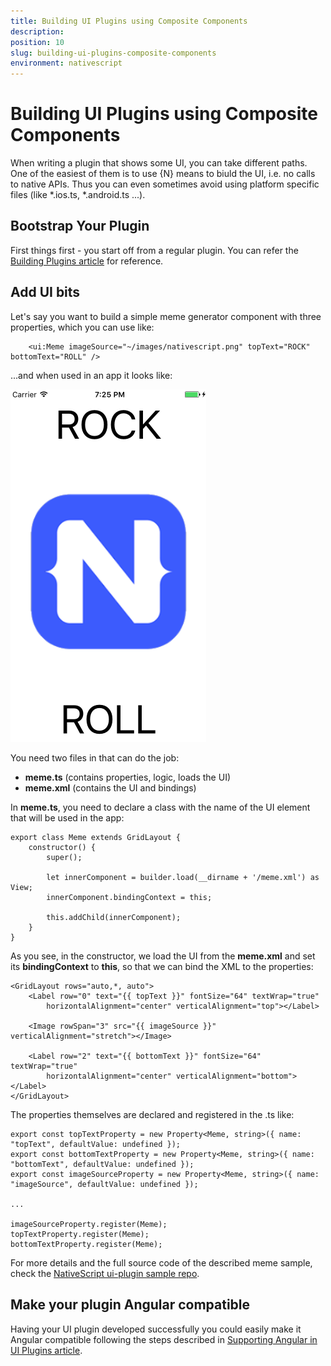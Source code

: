```yaml
---
title: Building UI Plugins using Composite Components
description: 
position: 10
slug: building-ui-plugins-composite-components
environment: nativescript
---
```


# Building UI Plugins using Composite Components

When writing a plugin that shows some UI, you can take different paths. One of the easiest of them is to use {N} means to biuld the UI, i.e. no calls to native APIs. Thus you can even sometimes avoid using platform specific files (like \*.ios.ts, \*.android.ts ...).

## Bootstrap Your Plugin 

First things first - you start off from a regular plugin. You can refer the [Building Plugins article](/plugins/building-plugins.md) for reference.

## Add UI bits

Let's say you want to build a simple meme generator component with three properties, which you can use like:

```
    <ui:Meme imageSource="~/images/nativescript.png" topText="ROCK" bottomText="ROLL" />
```

...and when used in an app it looks like:

![](../img/plugins/ui-plugin-ns-preview.png)

You need two files in that can do the job:
- **meme.ts** (contains properties, logic, loads the UI)
- **meme.xml** (contains the UI and bindings)

In **meme.ts**, you need to declare a class with the name of the UI element that will be used in the app:

```
export class Meme extends GridLayout {
    constructor() {
        super();

        let innerComponent = builder.load(__dirname + '/meme.xml') as View;
        innerComponent.bindingContext = this;

        this.addChild(innerComponent);
    }
}
```

As you see, in the constructor, we load the UI from the **meme.xml** and set its **bindingContext** to **this**, so that we can bind the XML to the properties:
```
<GridLayout rows="auto,*, auto"> 
    <Label row="0" text="{{ topText }}" fontSize="64" textWrap="true" 
        horizontalAlignment="center" verticalAlignment="top"></Label>
        
    <Image rowSpan="3" src="{{ imageSource }}" verticalAlignment="stretch"></Image>

    <Label row="2" text="{{ bottomText }}" fontSize="64" textWrap="true" 
        horizontalAlignment="center" verticalAlignment="bottom"></Label>
</GridLayout>
```
The properties themselves are declared and registered in the .ts like:
```
export const topTextProperty = new Property<Meme, string>({ name: "topText", defaultValue: undefined });
export const bottomTextProperty = new Property<Meme, string>({ name: "bottomText", defaultValue: undefined });
export const imageSourceProperty = new Property<Meme, string>({ name: "imageSource", defaultValue: undefined });

...

imageSourceProperty.register(Meme);
topTextProperty.register(Meme);
bottomTextProperty.register(Meme);
```

For more details and the full source code of the described meme sample, check the [NativeScript ui-plugin sample repo](https://github.com/NativeScript/nativescript-ui-plugin). 

## Make your plugin Angular compatible

Having your UI plugin developed successfully you could easily make it Angular compatible following the steps described in [Supporting Angular in UI Plugins article](/plugins/angular-plugin.md).
